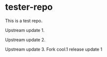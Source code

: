 # tester-repo
This is a test repo.

Upstream update 1.

Upstream update 2.

Upstream update 3.
Fork cool.1 release update 1
